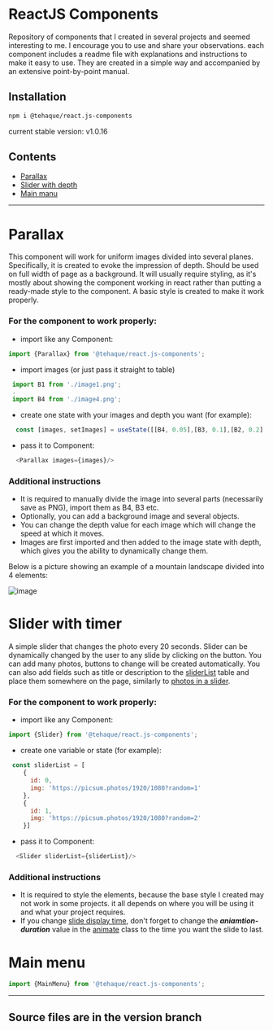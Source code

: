 # ReactJS Components


Repository of components that I created in several projects and seemed interesting to me. I encourage you to use and share your observations.
each component includes a readme file with explanations and instructions to make it easy to use. They are created in a simple way and accompanied by an extensive point-by-point manual.

## Installation
```sh
npm i @tehaque/react.js-components
```
current stable version: v1.0.16

## Contents
* [Parallax](#parallax)
* [Slider with depth](#slider-with-timer)
* [Main manu](#main-menu)

---

# Parallax
This component will work for uniform images divided into several planes. Specifically, it is created to evoke the impression of depth. Should be used on full width of page as a background. It will usually require styling, as it's mostly about showing the component working in react rather than putting a ready-made style to the component. A basic style is created to make it work properly. 

### For the component to work properly:
* import like any Component:
```javascript
import {Parallax} from '@tehaque/react.js-components';
```
* import images (or just pass it straight to table)
 ```javascript
  import B1 from './image1.png';
  .
  import B4 from './image4.png';
  ```
  * create one state with your images and depth you want (for example):
  ```javascript
    const [images, setImages] = useState([[B4, 0.05],[B3, 0.1],[B2, 0.2],[B1, 0.25]]);
  ```
* pass it to Component:
```javascript
  <Parallax images={images}/>
```
### Additional instructions

* It is required to manually divide the image into several parts (necessarily save as PNG), import them as B4, B3 etc.
* Optionally, you can add a background image and several objects.
* You can change the depth value for each image which will change the speed at which it moves.
* Images are first imported and then added to the image state with depth, which gives you the ability to dynamically change them. 


Below is a picture showing an example of a mountain landscape divided into 4 elements:

![image](https://user-images.githubusercontent.com/82551359/228567429-f993ca49-9709-436e-b665-6ea5d559dd2b.png)


# Slider with timer

A simple slider that changes the photo every 20 seconds. Slider can be dynamically changed by the user to any slide by clicking on the button. You can add many photos, buttons to change will be created automatically.
You can also add fields such as title or description to the [sliderList](https://github.com/TEHAQUE/ReactJS-Components/blob/c7c571d8856b02401260069b4a693458ec47930e/slider%20with%20timer/slider.jsx#L5) table and place them somewhere on the page, similarly to [photos in a slider](https://github.com/TEHAQUE/ReactJS-Components/blob/c7c571d8856b02401260069b4a693458ec47930e/slider%20with%20timer/slider.jsx#L53).

### For the component to work properly:
* import like any Component:
```javascript
import {Slider} from '@tehaque/react.js-components';
```
* create one variable or state (for example):
```javascript
 const sliderList = [
    {
      id: 0,
      img: 'https://picsum.photos/1920/1080?random=1'
    },
    {
      id: 1,
      img: 'https://picsum.photos/1920/1080?random=2'
    }]
 ```
* pass it to Component:
```javascript
  <Slider sliderList={sliderList}/>
```
### Additional instructions

* It is required to style the elements, because the base style I created may not work in some projects. it all depends on where you will be using it and what your project requires.
* If you change [slide display time](https://github.com/TEHAQUE/ReactJS-Components/blob/c7c571d8856b02401260069b4a693458ec47930e/slider%20with%20timer/slider.jsx#L37), don't forget to change the ***aniamtion-duration*** value in the [animate](https://github.com/TEHAQUE/ReactJS-Components/blob/c7c571d8856b02401260069b4a693458ec47930e/slider%20with%20timer/styl.css#L40) class to the time you want the slide to last.

# Main menu

```javascript
import {MainMenu} from '@tehaque/react.js-components';
```

***

## Source files are in the version branch

